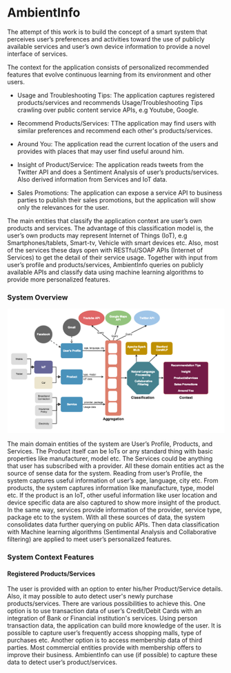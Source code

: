 # AmbientInfo
The attempt of this work is to build the concept of a smart system that perceives user’s preferences and activities toward the use of publicly available services and user’s own device information to provide a novel interface of services.

The context for the application consists of personalized recommended features that evolve continuous learning from its environment and other users.

 * Usage and Troubleshooting Tips: 
  The application captures registered products/services and recommends Usage/Troubleshooting Tips crawling over public content  service APIs, e.g Youtube, Google.
  
 * Recommend Products/Services: 
   TThe application may find users with similar preferences and recommend each other's products/services.

 * Around You: 
   The application read the current location of the users and provides with places that may user find useful around him.
   
 * Insight of Product/Service:
   The application reads tweets from the Twitter API and does a Sentiment Analysis of user’s products/services. Also derived information from Services and IoT data.
 
 * Sales Promotions:
 The application can expose a service API to business parties to publish their sales promotions, but the application will show only the relevances for the user.


The main entities that classify the application context are user’s own products and services. The advantage of this classification model is, the user’s own products may represent Internet of Things (IoT), e.g Smartphones/tablets, Smart-tv, Vehicle with smart devices etc. Also, most of the services these days open with RESTful/SOAP APIs (Internet of Services) to get the detail of their service usage.
Together with input from user’s profile and products/services, AmbientInfo queries on publicly available APIs and classify data using machine learning algorithms to provide more personalized features.

### System Overview
![N|Solid](system.png)

The main domain entities of the system are User’s Profile, Products, and Services. The Product itself can be IoTs or any standard thing with basic properties like manufacturer, model etc. The Services could be anything that user has subscribed with a provider.
All these domain entities act as the source of sense data for the system. Reading from user’s Profile, the system captures useful information of user’s age, language, city etc. From products, the system captures information like manufacture, type, model etc. If the product is an IoT, other useful information like user location and device specific data are also captured to show more insight of the product. In the same way, services provide information of the provider, service type, package etc to the system.
With all these sources of data, the system consolidates data further querying on public APIs. Then data classification with Machine learning algorithms (Sentimental Analysis and Collaborative filtering) are applied to meet user’s personalized features.

### System Context Features
#### Registered Products/Services
The user is provided with an option to enter his/her Product/Service details. Also, it may possible to auto detect user's newly purchase products/services. There are various possibilities to achieve this.
One option is to use transaction data of user’s Credit/Debit Cards with an integration of Bank or Financial institution's services. Using person transaction data, the application can build more knowledge of the user. It is possible to capture user’s frequently access shopping malls, type of purchases etc.
Another option is to access membership data of third parties. Most commercial entities provide with membership offers to improve their business. AmbientInfo can use (if possible) to capture these data to detect user’s product/services.
